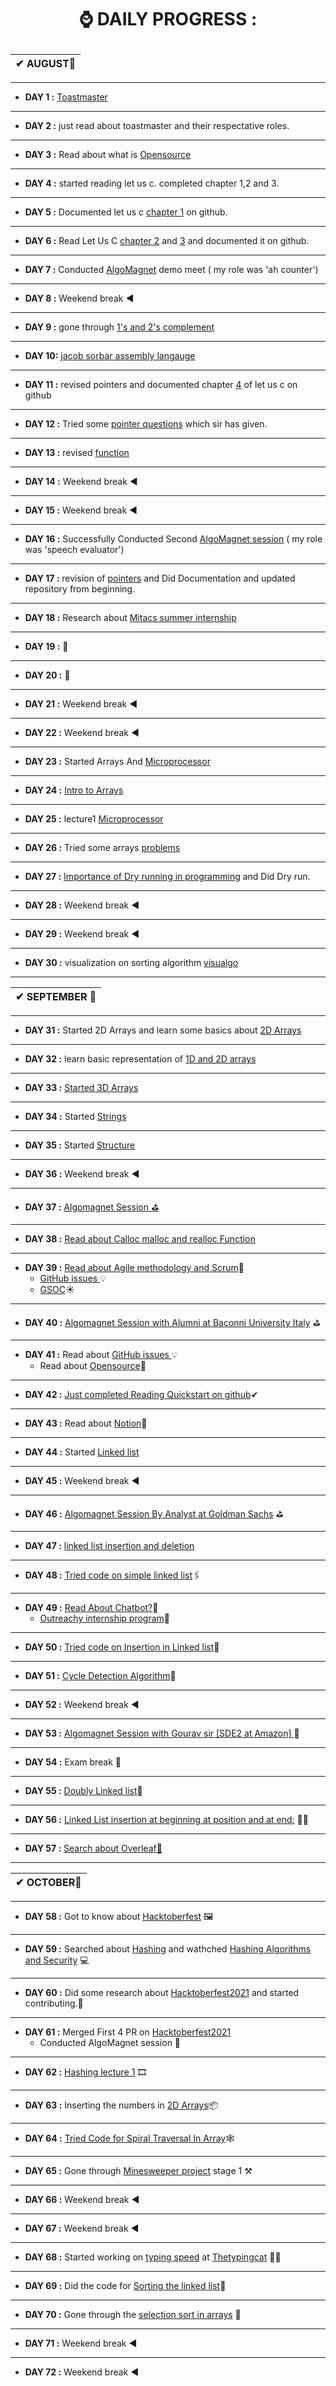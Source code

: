 
# <p align="center"> <b>  ⌚ DAILY PROGRESS :  </b> </p> 

  |  ✔ **AUGUST📆** 
  |------------------                  
--------------------------------------------------------------------------------------------------------------
- **DAY 1 :** [Toastmaster](https://franticallyspeaking.com/toastmasters-executive-committee-roles-and-responsibilities)

----------------------------------------------------------------------------------------------------------------------

- **DAY 2 :** just read about toastmaster and their respectative roles.

---------------------------------------------------------------------

- **DAY 3 :** Read about what is [Opensource](https://opensource.guide/)

---------------------------------------------------

- **DAY 4 :** started reading let us c. completed chapter 1,2 and 3.
-----------------------------------------------------------------

- **DAY 5 :** Documented let us c [chapter 1](https://github.com/cleanhand/phase-1-Mayurishinde27/blob/main/Let%20us%20c/chapter%201.md)  on github.

----------------------------------------------------

- **DAY 6 :** Read Let Us C [chapter 2](https://github.com/cleanhand/phase-1-Mayurishinde27/blob/main/Let%20us%20c/chapter%202.md) and [3](https://github.com/cleanhand/phase-1-Mayurishinde27/blob/main/Let%20us%20c/chapter%203.md)
and documented it on github.

---------------------------------------------------------------------

- **DAY 7 :** Conducted [AlgoMagnet](https://github.com/cleanhand/phase-1-Mayurishinde27/blob/main/Algomagnet%20session/Session1.md) demo meet ( my role was 'ah counter')

-----------------------------------------------------------------------

- **DAY 8 :** Weekend break ◀

-----------------------------------------------------------------------

- **DAY 9 :** gone through [1's and 2's complement](https://www.geeksforgeeks.org/1s-2s-complement-binary-number/)

-----------------------------------------------------------------------

- **DAY 10:** [jacob sorbar assembly langauge](https://www.youtube.com/watch?v=iYRl50gtprA)

-----------------------------------------------------------------------

- **DAY 11 :** revised pointers and documented chapter [4](https://github.com/cleanhand/phase-1-Mayurishinde27/blob/main/Let%20us%20c/chapter%204.md) of let us c on github

-----------------------------------------------------------------------

- **DAY 12 :** Tried some [pointer questions](https://github.com/cleanhand/phase-1-Mayurishinde27/blob/main/Let%20us%20c/Pointers.pdf) which sir has given.

-----------------------------------------------------------------------

- **DAY 13 :** revised [function](https://github.com/cleanhand/phase-1-Mayurishinde27/blob/main/Let%20us%20c/chapter%204.md)

-----------------------------------------------------------------------

- **DAY 14 :** Weekend break ◀

-----------------------------------------------------------------------

- **DAY 15 :** Weekend break ◀

----------------------------------------------------------------------

- **DAY 16 :** Successfully Conducted Second [AlgoMagnet session](https://github.com/cleanhand/phase-1-Mayurishinde27/blob/main/Algomagnet%20session/session2.md) ( my role was 'speech evaluator')

-----------------------------------------------------------------------

- **DAY 17 :**  revision of [pointers](https://www.geeksforgeeks.org/pointers-in-c-and-c-set-1-introduction-arithmetic-and-array/) and Did Documentation and updated repository from beginning.

-----------------------------------------------------------------------

- **DAY 18 :** Research about [ Mitacs summer internship](https://github.com/cleanhand/phase-1-Mayurishinde27/blob/main/Internship/Mitacs%20internship.md)

-----------------------------------------------------------------------------------------------------------------------------------

- **DAY 19 :** 📴

-----------------------------------------------------------------------------------------------------------------------------------

- **DAY 20 :** 📴

-----------------------------------------------------------------------------------------------------------------------------------

- **DAY 21 :** Weekend break ◀

-----------------------------------------------------------------------------------------------------------------------------------

- **DAY 22 :** Weekend break ◀

-----------------------------------------------------------------------------------------------------------------------------------

- **DAY 23 :** Started Arrays And [Microprocessor](https://en.wikipedia.org/wiki/Microprocessor)

-----------------------------------------------------------------------------------------------------------------------------------
- **DAY 24 :** [Intro to Arrays](https://www.geeksforgeeks.org/introduction-to-arrays/)

-----------------------------------------------------------------------------------------
- **DAY 25 :** lecture1 [Microprocessor](https://www.youtube.com/watch?v=Xl2nWDcy0To)

-----------------------------------------------------------------------------------------
- **DAY 26 :** Tried some arrays [problems](https://www.geeksforgeeks.org/top-50-array-coding-problems-for-interviews/)

-----------------------------------------------------------------------------------------

- **DAY 27 :** [Importance of Dry running in programming](https://teachinglondoncomputing.org/dryrun/) and Did Dry run.
-----------------------------------------------------------------------------------------

- **DAY 28 :** Weekend break ◀

--------------------------------------------------------------------------------------------------
- **DAY 29 :** Weekend break ◀

---------------------------------------------------------------------------------------------------
- **DAY 30 :** visualization on sorting algorithm [visualgo](https://visualgo.net/en/sorting?slide=1)
 
 --------------------------------------------------------------------------------------------------
|  ✔ **SEPTEMBER 📅**
|--------------------- 

---------------------------------------------------------------------------------------------
- **DAY 31 :** Started 2D Arrays and learn some basics about [2D Arrays ](https://www.geeksforgeeks.org/multidimensional-arrays-c-cpp/)
----------------------------------------------------------------------------------------------------------------------

- **DAY 32 :** learn basic representation of [1D and 2D arrays](https://www.geeksforgeeks.org/difference-between-one-dimensional-and-two-dimensional-array/) 
---------------------------------------------------------------------------------------------------------------------------

- **DAY 33 :** [Started 3D Arrays](https://iq.opengenus.org/3d-array-in-c/)

-------------------------------------------------------------------------------------------------------------------------------
- **DAY 34 :** Started [Strings](https://en.cppreference.com/w/cpp/string/basic_string)

------------------------------------------------------------------------------------------------------------------------------
- **DAY 35 :** Started [Structure](https://en.cppreference.com/w/c/language/struct)  

---------------------------------------------------------------------------------------------
- **DAY 36 :** Weekend break ◀
---------------------------------------------------------------------------------------------
- **DAY 37 :** [Algomagnet Session ⛳](https://github.com/cleanhand/phase-1-Mayurishinde27/blob/main/Algomagnet%20session/session3.md)
-----------------------------------------------------------------------------------------
- **DAY 38 :** [Read about Calloc malloc and realloc Function](https://www.geeksforgeeks.org/dynamic-memory-allocation-in-c-using-malloc-calloc-free-and-realloc/)
-------------------------------------------------------------------------------------------------------------------------------------
- **DAY 39 :**  [Read about Agile methodology and Scrum](https://www.cprime.com/resources/what-is-agile-what-is-scrum/)🤔
  - [GitHub issues ](https://docs.github.com/en/issues/tracking-your-work-with-issues/about-issues)💡
  - [GSOC](https://summerofcode.withgoogle.com/)☀ 
               
--------------------------------------------------------------------------------------------------------------------------------------
- **DAY 40 :**  [Algomagnet Session with Alumni at Baconni University Italy](https://github.com/cleanhand/phase-1-Mayurishinde27/blob/main/AlgoMagnet%20session%20Baconni%20University%20Italy/First%20session.md) ⛳
--------------------------------------------------------------------------------------------------------------------------------
- **DAY 41 :** Read about [GitHub issues ](https://docs.github.com/en/issues/tracking-your-work-with-issues/about-issues)💡
  - Read about [Opensource](https://opensource.guide/)📖
--------------------------------------------------------------------------------------------------------------------------------
- **DAY 42 :** [Just completed Reading Quickstart on github](https://docs.github.com/en/get-started)✔
--------------------------------------------------------------------------------------------------------------------------------

- **DAY 43 :** Read about [Notion](https://en.wikipedia.org/wiki/Notion_(productivity_software))📖
--------------------------------------------------------------------------------------------------------
- **DAY 44 :** Started [Linked list](https://github.com/cleanhand/phase-1-Mayurishinde27/blob/main/Let%20us%20c/linked%20list.c)

----------------------------------------------------------------------------------------------------------------------------------
- **DAY 45 :** Weekend break ◀

-----------------------------------------------------------------------------------------------------------------------------------
- **DAY 46 :** [Algomagnet Session By Analyst at Goldman Sachs](https://github.com/cleanhand/phase-1-Mayurishinde27/blob/main/Algomagnet%20Rajat%20mittal%20sir%2019-09-2021/Analyst%20at%20Goldman%20Sachs.md) ⛳
-------------------------------------------------------------------------------------------------------------------------------
- **DAY 47 :** [linked list insertion and deletion](https://www.geeksforgeeks.org/linked-list-set-2-inserting-a-node/)
--------------------------------------------------------------------------------------------------------------------
- **DAY 48 :** [Tried code on simple linked list](https://github.com/cleanhand/phase-1-Mayurishinde27/blob/main/Problems/Create%20Linked%20list.c)🖇

------------------------------------------------------------------------------------------------------------------------
- **DAY 49 :** [Read About Chatbot?](https://bigdata-madesimple.com/how-do-chatbots-work-an-overview-of-the-architecture-of-a-chatbot/)📲
  - [Outreachy internship program](https://github.com/cleanhand/phase-1-Mayurishinde27/blob/main/Open%20Source/Outreachy.md)🎨

-----------------------------------------------------------------------------------------------------------------------
- **DAY 50 :** [Tried code on Insertion in Linked list](https://github.com/cleanhand/phase-1-Mayurishinde27/blob/main/Problems/Insertion%20in%20Linked%20List.c)🔗

-------------------------------------------------------------------------------------------------------------------------------------
 - **DAY 51 :** [Cycle Detection Algorithm](https://en.wikipedia.org/wiki/Cycle_detection)🔁 
---------------------------------------------------------------------------------------------
- **DAY 52 :** Weekend break ◀

-----------------------------------------------------------------------------------------------------------------------
- **DAY 53 :** [ Algomagnet Session with Gourav sir [SDE2 at Amazon]  ](https://github.com/cleanhand/phase-1-Mayurishinde27/blob/main/Algomagnet%20Gourav%20sir%2026-09-20/SDE2%20at%20Amazon.md)🎏
-------------------------------------------------------------------------------------------------------------------------------------------------------------
- **DAY 54 :** Exam break 📗
-------------------------------------------------------------------------------------------------------------------------------------------------------------
- **DAY 55 :** [Doubly Linked list](https://en.wikipedia.org/wiki/Doubly_linked_list)🔗
----------------------------------------------------------------------------------------------------------------------------------------------------------------

- **DAY 56 :** [Linked List insertion at beginning at position and at end:](https://github.com/cleanhand/phase-1-Mayurishinde27/blob/main/Problems/insertion.c) 👩‍💻

----------------------------------------------------------------------------------------------------------------------------------------------------------------
- **DAY 57 :** [Search about Overleaf🍃](https://en.wikipedia.org/wiki/Overleaf#:~:text=www.overleaf.com,templates%2C%20and%20direct%20submission%20links.)

-----------------------------------------------------------------------------------------------------------------------------------------------------------------
|  ✔ **OCTOBER📆**
|--------------------- 

-----------------------------------------------------------------------------------------------------------------------------------------------------------------
- **DAY 58 :** Got to know about [Hacktoberfest](https://hacktoberfest.digitalocean.com/) 🖼
------------------------------------------------------------------------------------------------------------------------------------------------------------------
- **DAY 59 :** Searched about [Hashing](https://en.wikipedia.org/wiki/Hash_function) and wathched [Hashing Algorithms and Security](https://www.youtube.com/watch?v=b4b8ktEV4Bg) 💻
-----------------------------------------------------------------------------------------------------------------------------------------------------------------
- **DAY 60 :** Did some research about [Hacktoberfest2021](https://hacktoberfest.digitalocean.com/) and started contributing.🎊

-------------------------------------------------------------------------------------------------------------------------------------------------------------------
- **DAY 61 :** Merged First 4 PR on [Hacktoberfest2021](https://github.com/cleanhand/phase-1-Mayurishinde27/blob/main/Open%20Source/Hacktoberfest.md)
  - Conducted AlgoMagnet session 🧲
-----------------------------------------------------------------------------------------------------------------------------------------------------
- **DAY 62 :** [Hashing lecture 1](https://www.youtube.com/watch?v=vKKBq5JvPrw) 🎞

--------------------------------------------------------------------------------------------------------------------------------
- **DAY 63 :** Inserting the numbers in [2D Arrays](https://github.com/cleanhand/phase-1-Mayurishinde27/blob/main/Problems/Array/2D%20Array.c)📦

-------------------------------------------------------------------------------------------------------------------------------
- **DAY 64 :** [Tried Code for Spiral Traversal In Array](https://github.com/cleanhand/phase-1-Mayurishinde27/blob/main/Problems/Array/Spiral%20traversal%20in%20array.c)🕸

-----------------------------------------------------------------------------------------------------------------------------------------------------
- **DAY 65 :** Gone through [Minesweeper project](https://ankitkeshavdbg.github.io/MineSweeper/) stage 1 ⚒
-------------------------------------------------------------------------------------------------------------------------------------------------------

- **DAY 66 :** Weekend break ◀
----------------------------------------------------------------------------------------------------------------------------

- **DAY 67 :** Weekend break ◀
------------------------------------------------------------------------------------------------------------------------------
- **DAY 68 :** Started working on [typing speed](https://github.com/cleanhand/phase-1-Mayurishinde27/blob/main/Typing%20Speed/Daily%20progress.md) at [Thetypingcat](https://thetypingcat.com/) 🐱‍👤

-----------------------------------------------------------------------------------------------------------------------------------------------------------------
- **DAY 69 :** Did the code for [Sorting the linked list](https://github.com/cleanhand/phase-1-Mayurishinde27/blob/main/Problems/Linked%20list/Sortingthelinkedlist.c)🔗

---------------------------------------------------------------------------------------------------------------------------------------------------------------------
- **DAY 70  :** Gone through the [selection sort in arrays](https://www.javatpoint.com/selection-sort) 🔢

--------------------------------------------------------------------------------------------------------------------------------------------------------------------
- **DAY 71 :** Weekend break ◀
--------------------------------------------------------------------------------------------------------------------------------------------------------------------
- **DAY 72 :** Weekend break ◀

